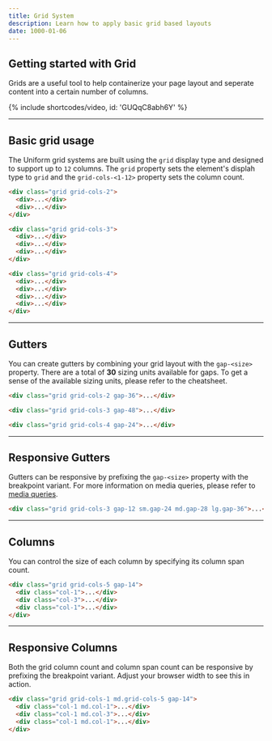 ```yaml
---
title: Grid System
description: Learn how to apply basic grid based layouts
date: 1000-01-06
---
```


## Getting started with Grid

Grids are a useful tool to help containerize your page layout and seperate content into a certain number of columns.

{% include shortcodes/video, id: 'GUQqC8abh6Y' %}

---

## Basic grid usage

The Uniform grid systems are built using the `grid` display type and designed to support up to `12` columns. The `grid` property sets the element's displah type to `grid` and the `grid-cols-<1-12>` property sets the column count.

<section class="bg-blue-gray bg-tint-800 p-20 radius-md">
  <div class="grid grid-cols-2 mb-20">
    <div class="h-40 bg-gray-500">
    </div>
    <div class="h-40 bg-gray-100">
    </div>
  </div>

  <div class="grid grid-cols-3 mb-20">
    <div class="h-40 bg-gray-500">
    </div>
    <div class="h-40 bg-gray-100">
    </div>
    <div class="h-40 bg-gray-500">
    </div>
  </div>

  <div class="grid grid-cols-4">
    <div class="h-40 bg-gray-100">
    </div>
    <div class="h-40 bg-gray-500">
    </div>
    <div class="h-40 bg-gray-100">
    </div>
    <div class="h-40 bg-gray-500">
    </div>
  </div>
</section>

```html
<div class="grid grid-cols-2">
  <div>...</div>
  <div>...</div>
</div>

<div class="grid grid-cols-3">
  <div>...</div>
  <div>...</div>
  <div>...</div>
</div>

<div class="grid grid-cols-4">
  <div>...</div>
  <div>...</div>
  <div>...</div>
  <div>...</div>
</div>
```

---

## Gutters

You can create gutters by combining your grid layout with the `gap-<size>` property. There are a total of **30** sizing units available for gaps. To get a sense of the available sizing units, please refer to the cheatsheet.

<section class="bg-blue-gray bg-tint-800 p-20 radius-md">
  <div class="grid grid-cols-2 mb-20 gap-36">
    <div class="h-40 bg-gray-500">
    </div>
    <div class="h-40 bg-gray-100">
    </div>
  </div>

  <div class="grid grid-cols-3 mb-20 gap-48">
    <div class="h-40 bg-gray-500">
    </div>
    <div class="h-40 bg-gray-100">
    </div>
    <div class="h-40 bg-gray-500">
    </div>
  </div>

  <div class="grid grid-cols-4 gap-24">
    <div class="h-40 bg-gray-100">
    </div>
    <div class="h-40 bg-gray-500">
    </div>
    <div class="h-40 bg-gray-100">
    </div>
    <div class="h-40 bg-gray-500">
    </div>
  </div>
</section>

```html
<div class="grid grid-cols-2 gap-36">...</div>

<div class="grid grid-cols-3 gap-48">...</div>

<div class="grid grid-cols-4 gap-24">...</div>
```

---

## Responsive Gutters

Gutters can be responsive by prefixing the `gap-<size>` property with the breakpoint variant. For more information on media queries, please refer to <a class="hover.underline" href="/get-started/media-queries">media queries</a>.

<section class="bg-blue-gray bg-tint-800 p-20 radius-md">
  <div class="grid grid-cols-3 gap-12 sm.gap-24 md.gap-28 lg.gap-36">
    <div class="h-40 bg-gray-500">
    </div>
    <div class="h-40 bg-gray-100">
    </div>
    <div class="h-40 bg-gray-500">
    </div>
  </div>
</section>

```html
<div class="grid grid-cols-3 gap-12 sm.gap-24 md.gap-28 lg.gap-36">...</div>
```

---

## Columns

You can control the size of each column by specifying its column span count.

<section class="bg-blue-gray bg-tint-800 p-20 radius-md">
  <div class="grid grid-cols-5 gap-14">
    <div class="h-40 bg-gray-100 col-1">
    </div>
    <div class="h-40 bg-gray-500 col-3">
    </div>
    <div class="h-40 bg-gray-100 col-1">
    </div>
  </div>
</section>

```html
<div class="grid grid-cols-5 gap-14">
  <div class="col-1">...</div>
  <div class="col-3">...</div>
  <div class="col-1">...</div>
</div>
```

---

## Responsive Columns

Both the grid column count and column span count can be responsive by prefixing the breakpoint variant. Adjust your browser width to see this in action.

<section class="bg-blue-gray bg-tint-800 p-20 radius-md">
  <div class="grid grid-cols-1 md.grid-cols-5 gap-14">
    <div class="h-40 bg-gray-100 col-1 md.col-1">
    </div>
    <div class="h-40 bg-gray-500 col-1 md.col-3">
    </div>
    <div class="h-40 bg-gray-100 col-1 md.col-1">
    </div>
  </div>
</section>

```html
<div class="grid grid-cols-1 md.grid-cols-5 gap-14">
  <div class="col-1 md.col-1">...</div>
  <div class="col-1 md.col-3">...</div>
  <div class="col-1 md.col-1">...</div>
</div>
```
